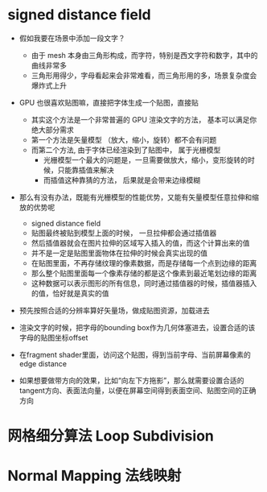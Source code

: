 # signed distance field
  - 假如我要在场景中添加一段文字？
    - 由于 mesh 本身由三角形构成，而字符，特别是西文字符和数字，其中的曲线非常多
    - 三角形用得少，字母看起来会非常难看，而三角形用的多，场景复杂度会爆炸式上升
  - GPU 也很喜欢贴图嘛，直接把字体生成一个贴图，直接贴
    - 其实这个方法是一个非常普遍的 GPU 渲染文字的方法， 基本可以满足你绝大部分需求
    - 第一个方法是矢量模型 （放大，缩小，旋转）都不会有问题
    - 而第二个方法, 由于字体已经渲染到了贴图中， 属于光栅模型
      - 光栅模型一个最大的问题是，一旦需要做放大，缩小，变形旋转的时候，只能靠插值来解决
      - 而插值这种靠猜的方法， 后果就是会带来边缘模糊
  - 那么有没有办法，既能有光栅模型的性能优势，又能有矢量模型任意拉伸和缩放的优势呢
    - signed distance field
    - 贴图最终被贴到模型上面的时候， 一旦拉伸都会通过插值器
    - 然后插值器就会在图片拉伸的区域写入插入的值，而这个计算出来的值
    - 并不是一定是贴图里面物体在拉伸的时候会真实出现的值
    - 在贴图里面，不再存储纹理的像素数据，而是存储每一个点到边缘的距离
    - 那么整个贴图里面每一个像素存储的都是这个像素到最近笔划边缘的距离
    - 这种数据可以表示图形的所有信息，同时通过插值器的时候，插值器插入的值，恰好就是真实的值


- 预先按照合适的分辨率算好矢量场，做成贴图资源，加载进去
- 渲染文字的时候，把字母的bounding box作为几何体塞进去，设置合适的该字母的贴图坐标offset
- 在fragment shader里面，访问这个贴图，得到当前字母、当前屏幕像素的edge distance
- 如果想要做带方向的效果，比如“向左下方拖影”，那么就需要设置合适的tangent方向、表面法向量，以便在屏幕空间得到表面空间、贴图空间的正确方向



# 网格细分算法 Loop Subdivision

# Normal Mapping 法线映射
